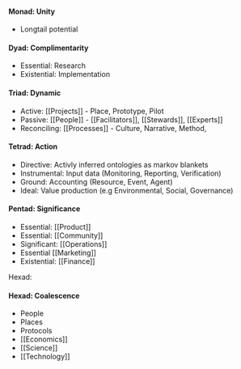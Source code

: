 #### Monad: Unity
- Longtail potential

#### Dyad: Complimentarity
- Essential: Research
- Existential: Implementation

#### Triad: Dynamic
- Active: [[Projects]] - Place, Prototype, Pilot
- Passive: [[People]] - [[Facilitators]], [[Stewards]], [[Experts]] 
- Reconciling: [[Processes]] - Culture, Narrative, Method,

#### Tetrad: Action
- Directive: Activly inferred ontologies as markov blankets
- Instrumental: Input data (Monitoring, Reporting, Verification)
- Ground: Accounting (Resource, Event, Agent)
- Ideal: Value production (e.g Environmental, Social, Governance)

#### Pentad: Significance
- Essential: [[Product]]
- Essential: [[Community]]
- Significant: [[Operations]]
- Essential [[Marketing]]
- Existential: [[Finance]]

Hexad:


#### Hexad: Coalescence
- People
- Places
- Protocols
- [[Economics]]
- [[Science]]
- [[Technology]]
